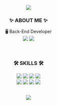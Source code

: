 <p align="center">
  <img src="https://capsule-render.vercel.app/api?type=Waving&color=gradient&customColorList=18&height=280&section=header&text=SoonjuSun&fontColor=ffffff&fontSize=90&fontAlignY=40" />
</p>

<div align="center">
  
  
### ✨ ABOUT ME ✨
🖥 Back-End Developer 
  <br>
<img src="https://img.shields.io/badge/Notion-000000?style=flat&logo=Notion&logoColor=white" />
<a href="https://po-dadak.tistory.com/"> 
  <img src="https://img.shields.io/badge/Tistory-e74f05?style=flat&logoColor=white" />
</a>
<br><Br><br>
  
### 🛠 SKILLS 🛠
<img src="https://img.shields.io/badge/HTML5-E34F26?style=flat&logo=HTML5&logoColor=white" />
<img src="https://img.shields.io/badge/CSS3-1572B6?style=flat&logo=CSS3&logoColor=white" />
<img src="https://img.shields.io/badge/JavaScript-F7DF1E?style=flat&logo=JavaScript&logoColor=white" />
  <img src="https://img.shields.io/badge/jQuery-0769AD?style=flat&logo=jQuery&logoColor=white" />
    <br>
<img src="https://img.shields.io/badge/Oracle-F80000?style=flat&logo=Oracle&logoColor=white" />
<img src="https://img.shields.io/badge/MySQL-4479A1?style=flat&logo=MySQL&logoColor=white" />
<img src="https://img.shields.io/badge/Java-007396?style=flat&logo=Java&logoColor=white" />
<img src="https://img.shields.io/badge/Spring-6DB33F?style=flat&logo=Spring&logoColor=white" />
</div>
<br>
  
<p align="center">
  <img src="https://capsule-render.vercel.app/api?type=Waving&color=c9c9ca&height=140&section=footer&fontColor=ffffff&fontSize=90&fontAlignY=40" />
</p>
  
